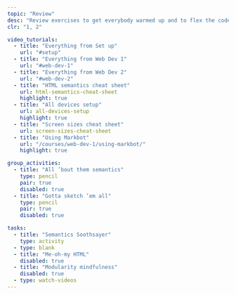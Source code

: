 ```yaml
---
topic: "Review"
desc: "Review exercises to get everybody warmed up and to flex the code muscles."
clr: "1, 2"

video_tutorials:
  - title: "Everything from Set up"
    url: "#setup"
  - title: "Everything from Web Dev 1"
    url: "#web-dev-1"
  - title: "Everything from Web Dev 2"
    url: "#web-dev-2"
  - title: "HTML semantics cheat sheet"
    url: html-semantics-cheat-sheet
    highlight: true
  - title: "All devices setup"
    url: all-devices-setup
    highlight: true
  - title: "Screen sizes cheat sheet"
    url: screen-sizes-cheat-sheet
  - title: "Using Markbot"
    url: "/courses/web-dev-1/using-markbot/"
    highlight: true

group_activities:
  - title: "All ’bout them semantics"
    type: pencil
    pair: true
    disabled: true
  - title: "Gotta sketch ’em all"
    type: pencil
    pair: true
    disabled: true

tasks:
  - title: "Semantics Soothsayer"
    type: activity
  - type: blank
  - title: "Me-oh-my HTML"
    disabled: true
  - title: "Modularity mindfulness"
    disabled: true
  - type: watch-videos
---
```

